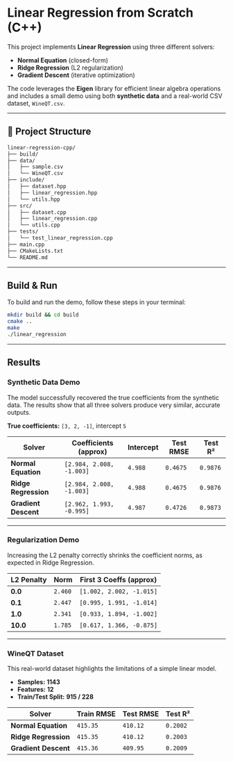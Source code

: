 # Linear Regression from Scratch (C++)

This project implements **Linear Regression** using three different solvers:

* **Normal Equation** (closed-form)
* **Ridge Regression** (L2 regularization)
* **Gradient Descent** (iterative optimization)

The code leverages the **Eigen** library for efficient linear algebra operations and includes a small demo using both **synthetic data** and a real-world CSV dataset, `WineQT.csv`.

---

## 📁 Project Structure

```bash
linear-regression-cpp/
├── build/
├── data/
│   ├── sample.csv
│   └── WineQT.csv
├── include/
│   ├── dataset.hpp
│   ├── linear_regression.hpp
│   └── utils.hpp
├── src/
│   ├── dataset.cpp
│   ├── linear_regression.cpp
│   └── utils.cpp
├── tests/
│   └── test_linear_regression.cpp
├── main.cpp
├── CMakeLists.txt
└── README.md
```

---

## Build & Run

To build and run the demo, follow these steps in your terminal:

```bash
mkdir build && cd build
cmake ..
make
./linear_regression
```

---

## Results

### Synthetic Data Demo

The model successfully recovered the true coefficients from the synthetic data. The results show that all three solvers produce very similar, accurate outputs.

**True coefficients:** `[3, 2, -1]`, intercept `5`

| Solver            | Coefficients (approx)       | Intercept | Test RMSE | Test R² |
|-------------------|-----------------------------|-----------|-----------|---------|
| **Normal Equation** | `[2.984, 2.008, -1.003]`     | `4.988`     | `0.4675`    | `0.9876`  |
| **Ridge Regression** | `[2.984, 2.008, -1.003]`     | `4.988`     | `0.4675`    | `0.9876`  |
| **Gradient Descent** | `[2.962, 1.993, -0.995]`     | `4.987`     | `0.4726`    | `0.9873`  |

---

### Regularization Demo

Increasing the L2 penalty correctly shrinks the coefficient norms, as expected in Ridge Regression.

| L2 Penalty | Norm  | First 3 Coeffs (approx)   |
|------------|-------|---------------------------|
| **0.0** | `2.460` | `[1.002, 2.002, -1.015]`    |
| **0.1** | `2.447` | `[0.995, 1.991, -1.014]`    |
| **1.0** | `2.341` | `[0.933, 1.894, -1.002]`    |
| **10.0** | `1.785` | `[0.617, 1.366, -0.875]`    |

---

### WineQT Dataset

This real-world dataset highlights the limitations of a simple linear model.

* **Samples:** **1143**
* **Features:** **12**
* **Train/Test Split:** **915 / 228**

| Solver            | Train RMSE | Test RMSE | Test R² |
|-------------------|------------|-----------|---------|
| **Normal Equation** | `415.35`     | `410.12`    | `0.2002`  |
| **Ridge Regression** | `415.35`     | `410.12`    | `0.2003`  |
| **Gradient Descent** | `415.36`     | `409.95`    | `0.2009`  |
